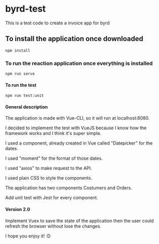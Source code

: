 # byrd-test

This is a test code to create a invoice app for byrd

## To install the application once downloaded

```
npm install
```

### To run the reaction application once everything is installed

```
npm run serve
```

#### To run the test

```
npm run test:unit
```

#### General description

The application is made with Vue-CLI, so it will run at localhost:8080.

I decided to implement the test with VueJS because I know how the framework works and I think it's super simple.

I used a component, already created in Vue called "Datepicker" for the dates.

I used "moment" for the format of those dates.

I used "axios" to make request to the API.

I used plain CSS to style the components.

The application has two components Costumers and Orders.

Add unit test with Jest for every component.

#### Version 2.0

Implement Vuex to save the state of the application then the user could refresh the browser without lose the changes.

I hope you enjoy it! :D
